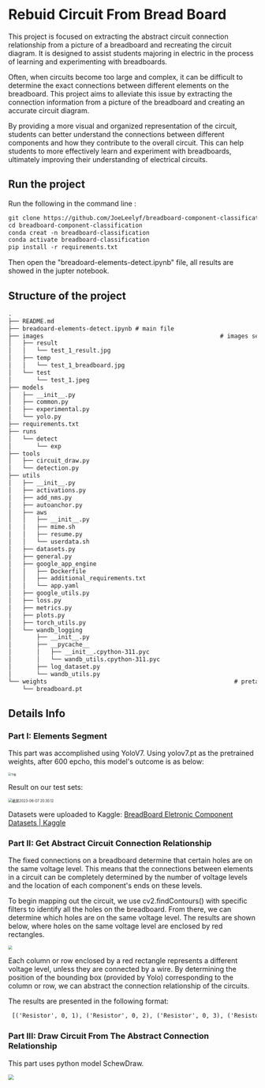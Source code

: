 # Rebuid Circuit From Bread Board

This project is focused on extracting the abstract circuit connection relationship from a picture of a breadboard and recreating the circuit diagram. It is designed to assist students majoring in electric in the process of learning and experimenting with breadboards.

Often, when circuits become too large and complex, it can be difficult to determine the exact connections between different elements on the breadboard. This project aims to alleviate this issue by extracting the connection information from a picture of the breadboard and creating an accurate circuit diagram.

By providing a more visual and organized representation of the circuit, students can better understand the connections between different components and how they contribute to the overall circuit. This can help students to more effectively learn and experiment with breadboards, ultimately improving their understanding of electrical circuits.

## Run the project

Run the following in the command line :

```txt
git clone https://github.com/JoeLeelyf/breadboard-component-classification.git
cd breadboard-component-classification
conda creat -n breadboard-classification
conda activate breadboard-classification
pip install -r requirements.txt
```

Then open the "breadoard-elements-detect.ipynb" file, all results are showed in the jupter notebook.



## Structure of the project

```txt
.
├── README.md
├── breadoard-elements-detect.ipynb # main file
├── images 													# images sets
│   ├── result
│   │   └── test_1_result.jpg
│   ├── temp
│   │   └── test_1_breadboard.jpg
│   └── test
│       └── test_1.jpeg
├── models
│   ├── __init__.py
│   ├── common.py
│   ├── experimental.py
│   └── yolo.py
├── requirements.txt
├── runs
│   └── detect
│       └── exp
├── tools
│   ├── circuit_draw.py
│   └── detection.py
├── utils
│   ├── __init__.py
│   ├── activations.py
│   ├── add_nms.py
│   ├── autoanchor.py
│   ├── aws
│   │   ├── __init__.py
│   │   ├── mime.sh
│   │   ├── resume.py
│   │   └── userdata.sh
│   ├── datasets.py
│   ├── general.py
│   ├── google_app_engine
│   │   ├── Dockerfile
│   │   ├── additional_requirements.txt
│   │   └── app.yaml
│   ├── google_utils.py
│   ├── loss.py
│   ├── metrics.py
│   ├── plots.py
│   ├── torch_utils.py
│   └── wandb_logging
│       ├── __init__.py
│       ├── __pycache__
│       │   ├── __init__.cpython-311.pyc
│       │   └── wandb_utils.cpython-311.pyc
│       ├── log_dataset.py
│       └── wandb_utils.py
└── weights 													# pretained weights
    └── breadboard.pt
```



## Details Info

### Part I: Elements Segment

This part was accomplished using YoloV7. Using yolov7.pt as the pretrained weights, after 600 epcho, this model's outcome is as below:

<img src="https://other-file-access-by-internet.oss-cn-beijing.aliyuncs.com/%E4%B8%8B%E8%BD%BD.png?Expires=1686145078&OSSAccessKeyId=TMP.3Kh8NuFbJtfZeGMMM4noJ1grHcc1EqP71VYy2mrD6rAMP6o9wXptiitJxCs7GHod8mqEMLLckNoveKYictMDc67bVws8PR&Signature=CVMB%2FwCMrhJLmT8maSiR6253xlo%3D" alt="下载" style="zoom:36%;" />

Result on our test sets:

<img src="https://other-file-access-by-internet.oss-cn-beijing.aliyuncs.com/%E6%88%AA%E5%B1%8F2023-06-07%2020.30.12.png?Expires=1686145063&OSSAccessKeyId=TMP.3Kh8NuFbJtfZeGMMM4noJ1grHcc1EqP71VYy2mrD6rAMP6o9wXptiitJxCs7GHod8mqEMLLckNoveKYictMDc67bVws8PR&Signature=YyQV2WQIRhM7Csb%2BcTYTwILuzIk%3D" alt="截屏2023-06-07 20.30.12" style="zoom:50%;" />

Datasets were uploaded to Kaggle: [BreadBoard Eletronic Component Datasets | Kaggle](https://www.kaggle.com/datasets/lyfjoelee/breadboard-eletronic-component-datasets)



### Part II: Get Abstract Circuit Connection Relationship

The fixed connections on a breadboard determine that certain holes are on the same voltage level. This means that the connections between elements in a circuit can be completely determined by the number of voltage levels and the location of each component's ends on these levels.

To begin mapping out the circuit, we use cv2.findContours() with specific filters to identify all the holes on the breadboard. From there, we can determine which holes are on the same voltage level. The results are shown below, where holes on the same voltage level are enclosed by red rectangles.

<img src="https://other-file-access-by-internet.oss-cn-beijing.aliyuncs.com/output.png?Expires=1686144987&OSSAccessKeyId=TMP.3Kh8NuFbJtfZeGMMM4noJ1grHcc1EqP71VYy2mrD6rAMP6o9wXptiitJxCs7GHod8mqEMLLckNoveKYictMDc67bVws8PR&Signature=Utk1rNu6Wa7oregnw68Pf6uSPhY%3D" style="zoom:50%;" />

Each column or row enclosed by a red rectangle represents a different voltage level, unless they are connected by a wire. By determining the position of the bounding box (provided by Yolo) corresponding to the column or row, we can abstract the connection relationship of the circuits.

The results are presented in the following format:

```txt
 [('Resistor', 0, 1), ('Resistor', 0, 2), ('Resistor', 0, 3), ('Resistor', 1, 3), ('Resistor', 2, 4), ('Resistor', 1, 4)]
```



### Part III: Draw Circuit From The Abstract Connection Relationship

This part uses python model SchewDraw. 

<img src="https://other-file-access-by-internet.oss-cn-beijing.aliyuncs.com/output1.png?Expires=1686145015&OSSAccessKeyId=TMP.3Kh8NuFbJtfZeGMMM4noJ1grHcc1EqP71VYy2mrD6rAMP6o9wXptiitJxCs7GHod8mqEMLLckNoveKYictMDc67bVws8PR&Signature=Ao9VdY%2FBCgXDuyrNvXkm952ckcU%3D" style="zoom:70%;" />